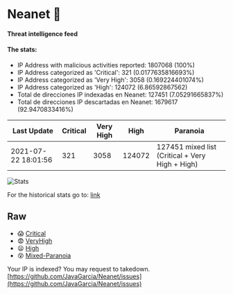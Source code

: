 # Neanet :hocho:
#### Threat intelligence feed
#### The stats:

- IP Address with malicious activities reported: 1807068 (100%)
- IP Address categorized as 'Critical':  321 (0.0177635816693%)
- IP Address categorized as 'Very High':  3058 (0.169224401074%)
- IP Address categorized as 'High':  124072 (6.86592867562)
- Total de direcciones IP indexadas en Neanet:  127451 (7.05291665837%)
- Total de direcciones IP descartadas en Neanet:  1679617 (92.9470833416%)

| Last Update | Critical | Very High | High | Paranoia |
| --- | --- | --- | --- | --- |
| 2021-07-22 18:01:56 | 321 | 3058 | 124072 | 127451 mixed list (Critical + Very High + High)|

![Stats](https://docs.google.com/spreadsheets/d/e/2PACX-1vSnaNMIXVabIpDJjufMlzH7poXnshF3mgd8Is1g9ytUEzVsP5my4Trn8f-xkoLLQ38xpL3HtmUexLo6/pubchart?oid=501124687&format=image)

For the historical stats go to: [link](/stats.csv)
## Raw
- :scream: [Critical](https://raw.githubusercontent.com/JavaGarcia/Neanet/master/blacklists/neanet_critical.txt)
- :fearful: [VeryHigh](https://raw.githubusercontent.com/JavaGarcia/Neanet/master/blacklists/neanet_veryHigh.txtt)
- :frowning: [High](https://raw.githubusercontent.com/JavaGarcia/Neanet/master/blacklists/neanet_high.txt)
- :dizzy_face: [Mixed-Paranoia](https://raw.githubusercontent.com/JavaGarcia/Neanet/master/blacklists/neanet_all.txt)


Your IP is indexed? You may request to takedown. [https://github.com/JavaGarcia/Neanet/issues](https://github.com/JavaGarcia/Neanet/issues)










































































































































































































































































































































































































































































































































































































































































































































































































































































































































































































































































































































































































































































































































































































































































































































































































































































































































































































































































































































































































































































































































































































































































































































































































































































































































































































































































































































































































































































































































































































































































































































































































































































































































































































































































































































































































































































































































































































































































































































































































































































































































































































































































































































































































































































































































































































































































































































































































































































































































































































































































































































































































































































































































































































































































































































































































































































































































































































































































































































































































































































































































































































































































































































































































































































































































































































































































































































































































































































































































































































































































































































































































































































































































































































































































































































































































































































































































































































































































































































